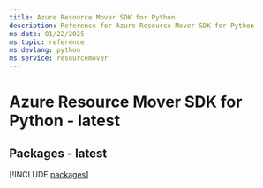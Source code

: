 ```yaml
---
title: Azure Resource Mover SDK for Python
description: Reference for Azure Resource Mover SDK for Python
ms.date: 01/22/2025
ms.topic: reference
ms.devlang: python
ms.service: resourcemover
---
```

# Azure Resource Mover SDK for Python - latest
## Packages - latest
[!INCLUDE [packages](resource-mover-index.md)]